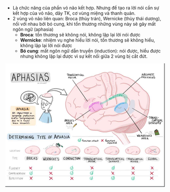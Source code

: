 - Là chức năng của phần vỏ não kết hợp. Nhưng để tạo ra lời nói cần sự kết hợp của vỏ não, dây TK, cơ vùng miệng và thanh quản.
- 2 vùng vỏ não liên quan: Broca (thùy trán), Wernicke (thùy thái dương), nối với nhau bởi bó cung, khi tổn thương những vùng này sẽ gây mất ngôn ngữ (aphasia)
	- **Broca**: tổn thương sẽ không nói, không lặp lại lời nói được
	- **Wernicke**: nhiệm vụ nghe hiểu lời nói, tổn thương sẽ không hiểu, không lặp lại lời nói được
	- **Bó cung**: mất ngôn ngữ dẫn truyền (induction): nói được, hiểu được nhưng không lặp lại được vì sự kết nối giữa 2 vùng bị cắt đứt.

![NỘI THẦN KINH-1687352492326.jpeg](../../../200%20Files/image/image/N%E1%BB%98I%20TH%E1%BA%A6N%20KINH-1687352492326.jpeg)